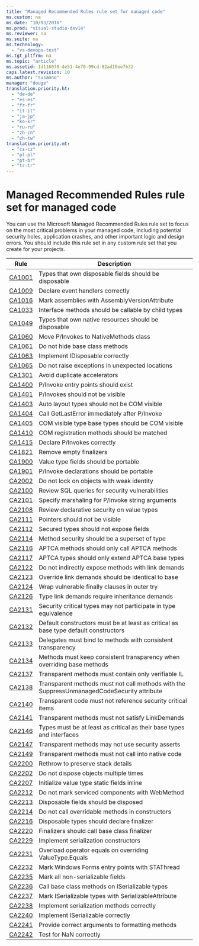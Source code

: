 ```yaml
---
title: "Managed Recommended Rules rule set for managed code"
ms.custom: na
ms.date: "10/03/2016"
ms.prod: "visual-studio-dev14"
ms.reviewer: na
ms.suite: na
ms.technology: 
  - "vs-devops-test"
ms.tgt_pltfrm: na
ms.topic: "article"
ms.assetid: 1d1160f8-4e51-4e70-99cd-82ad10ee7b32
caps.latest.revision: 10
ms.author: "susanno"
manager: "douge"
translation.priority.ht: 
  - "de-de"
  - "es-es"
  - "fr-fr"
  - "it-it"
  - "ja-jp"
  - "ko-kr"
  - "ru-ru"
  - "zh-cn"
  - "zh-tw"
translation.priority.mt: 
  - "cs-cz"
  - "pl-pl"
  - "pt-br"
  - "tr-tr"
---
```

# Managed Recommended Rules rule set for managed code
You can use the Microsoft Managed Recommended Rules rule set to focus on the most critical problems in your managed code, including potential security holes, application crashes, and other important logic and design errors. You should include this rule set in any custom rule set that you create for your projects.  
  
|Rule|Description|  
|----------|-----------------|  
|[CA1001](../codequality/ca1001--types-that-own-disposable-fields-should-be-disposable.md)|Types that own disposable fields should be disposable|  
|[CA1009](../codequality/ca1009--declare-event-handlers-correctly.md)|Declare event handlers correctly|  
|[CA1016](../codequality/ca1016--mark-assemblies-with-assemblyversionattribute.md)|Mark assemblies with AssemblyVersionAttribute|  
|[CA1033](../codequality/ca1033--interface-methods-should-be-callable-by-child-types.md)|Interface methods should be callable by child types|  
|[CA1049](../codequality/ca1049--types-that-own-native-resources-should-be-disposable.md)|Types that own native resources should be disposable|  
|[CA1060](../codequality/ca1060--move-p-invokes-to-nativemethods-class.md)|Move P/Invokes to NativeMethods class|  
|[CA1061](../codequality/ca1061--do-not-hide-base-class-methods.md)|Do not hide base class methods|  
|[CA1063](../codequality/ca1063--implement-idisposable-correctly.md)|Implement IDisposable correctly|  
|[CA1065](../codequality/ca1065--do-not-raise-exceptions-in-unexpected-locations.md)|Do not raise exceptions in unexpected locations|  
|[CA1301](../codequality/ca1301--avoid-duplicate-accelerators.md)|Avoid duplicate accelerators|  
|[CA1400](../codequality/ca1400--p-invoke-entry-points-should-exist.md)|P/Invoke entry points should exist|  
|[CA1401](../codequality/ca1401--p-invokes-should-not-be-visible.md)|P/Invokes should not be visible|  
|[CA1403](../codequality/ca1403--auto-layout-types-should-not-be-com-visible.md)|Auto layout types should not be COM visible|  
|[CA1404](../codequality/ca1404--call-getlasterror-immediately-after-p-invoke.md)|Call GetLastError immediately after P/Invoke|  
|[CA1405](../codequality/ca1405--com-visible-type-base-types-should-be-com-visible.md)|COM visible type base types should be COM visible|  
|[CA1410](../codequality/ca1410--com-registration-methods-should-be-matched.md)|COM registration methods should be matched|  
|[CA1415](../codequality/ca1415--declare-p-invokes-correctly.md)|Declare P/Invokes correctly|  
|[CA1821](../codequality/ca1821--remove-empty-finalizers.md)|Remove empty finalizers|  
|[CA1900](../codequality/ca1900--value-type-fields-should-be-portable.md)|Value type fields should be portable|  
|[CA1901](../codequality/ca1901--p-invoke-declarations-should-be-portable.md)|P/Invoke declarations should be portable|  
|[CA2002](../codequality/ca2002--do-not-lock-on-objects-with-weak-identity.md)|Do not lock on objects with weak identity|  
|[CA2100](../codequality/ca2100--review-sql-queries-for-security-vulnerabilities.md)|Review SQL queries for security vulnerabilities|  
|[CA2101](../codequality/ca2101--specify-marshaling-for-p-invoke-string-arguments.md)|Specify marshaling for P/Invoke string arguments|  
|[CA2108](../codequality/ca2108--review-declarative-security-on-value-types.md)|Review declarative security on value types|  
|[CA2111](../codequality/ca2111--pointers-should-not-be-visible.md)|Pointers should not be visible|  
|[CA2112](../codequality/ca2112--secured-types-should-not-expose-fields.md)|Secured types should not expose fields|  
|[CA2114](../codequality/ca2114--method-security-should-be-a-superset-of-type.md)|Method security should be a superset of type|  
|[CA2116](../codequality/ca2116--aptca-methods-should-only-call-aptca-methods.md)|APTCA methods should only call APTCA methods|  
|[CA2117](../codequality/ca2117--aptca-types-should-only-extend-aptca-base-types.md)|APTCA types should only extend APTCA base types|  
|[CA2122](../codequality/ca2122--do-not-indirectly-expose-methods-with-link-demands.md)|Do not indirectly expose methods with link demands|  
|[CA2123](../codequality/ca2123--override-link-demands-should-be-identical-to-base.md)|Override link demands should be identical to base|  
|[CA2124](../codequality/ca2124--wrap-vulnerable-finally-clauses-in-outer-try.md)|Wrap vulnerable finally clauses in outer try|  
|[CA2126](../codequality/ca2126--type-link-demands-require-inheritance-demands.md)|Type link demands require inheritance demands|  
|[CA2131](../codequality/ca2131--security-critical-types-may-not-participate-in-type-equivalence.md)|Security critical types may not participate in type equivalence|  
|[CA2132](../codequality/ca2132--default-constructors-must-be-at-least-as-critical-as-base-type-default-constructors.md)|Default constructors must be at least as critical as base type default constructors|  
|[CA2133](../codequality/ca2133--delegates-must-bind-to-methods-with-consistent-transparency.md)|Delegates must bind to methods with consistent transparency|  
|[CA2134](../codequality/ca2134--methods-must-keep-consistent-transparency-when-overriding-base-methods.md)|Methods must keep consistent transparency when overriding base methods|  
|[CA2137](../codequality/ca2137--transparent-methods-must-contain-only-verifiable-il.md)|Transparent methods must contain only verifiable IL|  
|[CA2138](../codequality/ca2138--transparent-methods-must-not-call-methods-with-the-suppressunmanagedcodesecurity-attribute.md)|Transparent methods must not call methods with the SuppressUnmanagedCodeSecurity attribute|  
|[CA2140](../codequality/ca2140--transparent-code-must-not-reference-security-critical-items.md)|Transparent code must not reference security critical items|  
|[CA2141](../codequality/ca2141-transparent-methods-must-not-satisfy-linkdemands.md)|Transparent methods must not satisfy LinkDemands|  
|[CA2146](../codequality/ca2146--types-must-be-at-least-as-critical-as-their-base-types-and-interfaces.md)|Types must be at least as critical as their base types and interfaces|  
|[CA2147](../codequality/ca2147--transparent-methods-may-not-use-security-asserts.md)|Transparent methods may not use security asserts|  
|[CA2149](../codequality/ca2149--transparent-methods-must-not-call-into-native-code.md)|Transparent methods must not call into native code|  
|[CA2200](../codequality/ca2200--rethrow-to-preserve-stack-details.md)|Rethrow to preserve stack details|  
|[CA2202](../codequality/ca2202--do-not-dispose-objects-multiple-times.md)|Do not dispose objects multiple times|  
|[CA2207](../codequality/ca2207--initialize-value-type-static-fields-inline.md)|Initialize value type static fields inline|  
|[CA2212](../codequality/ca2212--do-not-mark-serviced-components-with-webmethod.md)|Do not mark serviced components with WebMethod|  
|[CA2213](../codequality/ca2213--disposable-fields-should-be-disposed.md)|Disposable fields should be disposed|  
|[CA2214](../codequality/ca2214--do-not-call-overridable-methods-in-constructors.md)|Do not call overridable methods in constructors|  
|[CA2216](../codequality/ca2216--disposable-types-should-declare-finalizer.md)|Disposable types should declare finalizer|  
|[CA2220](../codequality/ca2220--finalizers-should-call-base-class-finalizer.md)|Finalizers should call base class finalizer|  
|[CA2229](../codequality/ca2229--implement-serialization-constructors.md)|Implement serialization constructors|  
|[CA2231](../codequality/ca2231--overload-operator-equals-on-overriding-valuetype.equals.md)|Overload operator equals on overriding ValueType.Equals|  
|[CA2232](../codequality/ca2232--mark-windows-forms-entry-points-with-stathread.md)|Mark Windows Forms entry points with STAThread|  
|[CA2235](../codequality/ca2235--mark-all-non-serializable-fields.md)|Mark all non-serializable fields|  
|[CA2236](../codequality/ca2236--call-base-class-methods-on-iserializable-types.md)|Call base class methods on ISerializable types|  
|[CA2237](../codequality/ca2237--mark-iserializable-types-with-serializableattribute.md)|Mark ISerializable types with SerializableAttribute|  
|[CA2238](../codequality/ca2238--implement-serialization-methods-correctly.md)|Implement serialization methods correctly|  
|[CA2240](../codequality/ca2240--implement-iserializable-correctly.md)|Implement ISerializable correctly|  
|[CA2241](../codequality/ca2241--provide-correct-arguments-to-formatting-methods.md)|Provide correct arguments to formatting methods|  
|[CA2242](../codequality/ca2242--test-for-nan-correctly.md)|Test for NaN correctly|
